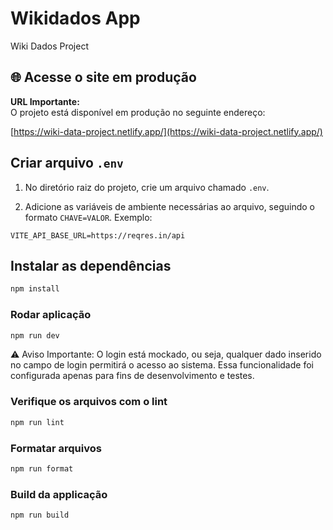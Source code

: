 # Wikidados App

Wiki Dados Project

## 🌐 Acesse o site em produção

**URL Importante:**  
O projeto está disponível em produção no seguinte endereço:

[https://wiki-data-project.netlify.app/](https://wiki-data-project.netlify.app/)

## Criar arquivo `.env`

1. No diretório raiz do projeto, crie um arquivo chamado `.env`.

2. Adicione as variáveis de ambiente necessárias ao arquivo, seguindo o formato `CHAVE=VALOR`. Exemplo:

```env
VITE_API_BASE_URL=https://reqres.in/api
```

## Instalar as dependências

```bash
npm install
```

### Rodar aplicação

```bash
npm run dev
```

⚠️ Aviso Importante:
O login está mockado, ou seja, qualquer dado inserido no campo de login permitirá o acesso ao sistema.
Essa funcionalidade foi configurada apenas para fins de desenvolvimento e testes.

### Verifique os arquivos com o lint

```bash
npm run lint
```

### Formatar arquivos

```bash
npm run format
```

### Build da applicação

```bash
npm run build
```
